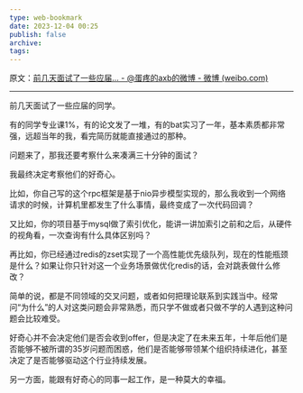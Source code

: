 ```yaml
---
type: web-bookmark
date: 2023-12-04 00:25
publish: false
archive: 
tags:
---
```

原文：[前几天面试了一些应届... - @蛋疼的axb的微博 - 微博 (weibo.com)](https://weibo.com/1809500942/JbTnjmJf4?pagetype=fav)

---

前几天面试了一些应届的同学。  
  
有的同学专业课1%，有的论文发了一堆，有的bat实习了一年，基本素质都非常强，远超当年的我，看完简历就能直接通过的那种。  
  
问题来了，那我还要考察什么来凑满三十分钟的面试？  
  
我最终决定考察他们的好奇心。  
  
比如，你自己写的这个rpc框架是基于nio异步模型实现的，那么我收到一个网络请求的时候，计算机里都发生了什么事情，最终变成了一次代码回调？  
  
又比如，你的项目基于mysql做了索引优化，能讲一讲加索引之前和之后，从硬件的视角看，一次查询有什么具体区别吗？  
  
再比如，你已经通过redis的zset实现了一个高性能优先级队列，现在的性能瓶颈是什么？如果让你只针对这一个业务场景做优化redis的话，会对跳表做什么修改？  
  
简单的说，都是不同领域的交叉问题，或者如何把理论联系到实践当中。经常问“为什么”的人对这类问题会非常熟悉，而只学不做或者只做不学的人遇到这种问题会比较难受。  
  
好奇心并不会决定他们是否会收到offer，但是决定了在未来五年，十年后他们是否能够不被所谓的35岁问题而困惑，他们是否能够带领某个组织持续进化，甚至决定了是否能够驱动这个行业持续发展。  
  
另一方面，能跟有好奇心的同事一起工作，是一种莫大的幸福。